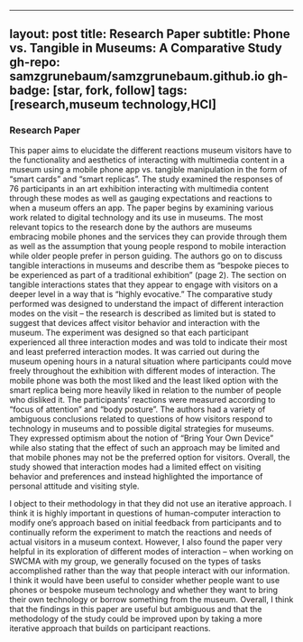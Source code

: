 
---
layout: post
title: Research Paper
subtitle: Phone vs. Tangible in Museums: A Comparative Study
gh-repo: samzgrunebaum/samzgrunebaum.github.io
gh-badge: [star, fork, follow]
tags: [research,museum technology,HCI]
---

### Research Paper

This paper aims to elucidate the different reactions museum visitors have to the functionality and aesthetics of interacting with multimedia content in a museum using a mobile phone app vs. tangible manipulation in the form of “smart cards” and “smart replicas”. The study examined the responses of 76 participants in an art exhibition interacting with multimedia content through these modes as well as gauging expectations and reactions to when a museum offers an app. The paper begins by examining various work related to digital technology and its use in museums. The most relevant topics to the research done by the authors are museums embracing mobile phones and the services they can provide through them as well as the assumption that young people respond to mobile interaction while older people prefer in person guiding. The authors go on to discuss tangible interactions in museums and describe them as “bespoke pieces to be experienced as part of a traditional exhibition” (page 2). The section on tangible interactions states that they appear to engage with visitors on a deeper level in a way that is “highly evocative.” The comparative study performed was designed to understand the impact of different interaction modes on the visit – the research is described as limited but is stated to suggest that devices affect visitor behavior and interaction with the museum. The experiment was designed so that each participant experienced all three interaction modes and was told to indicate their most and least preferred interaction modes. It was carried out during the museum opening hours in a natural situation where participants could move freely throughout the exhibition with different modes of interaction. The mobile phone was both the most liked and the least liked option with the smart replica being more heavily liked in relation to the number of people who disliked it. The participants’ reactions were measured according to “focus of attention” and “body posture”. The authors had a variety of ambiguous conclusions related to questions of how visitors respond to technology in museums and to possible digital strategies for museums. They expressed optimism about the notion of “Bring Your Own Device” while also stating that the effect of such an approach may be limited and that mobile phones may not be the preferred option for visitors. Overall, the study showed that interaction modes had a limited effect on visiting behavior and preferences and instead highlighted the importance of personal attitude and visiting style.
	
I object to their methodology in that they did not use an iterative approach. I think it is highly important in questions of human-computer interaction to modify one’s approach based on initial feedback from participants and to continually reform the experiment to match the reactions and needs of actual visitors in a museum context. However, I also found the paper very helpful in its exploration of different modes of interaction – when working on SWCMA with my group, we generally focused on the types of tasks accomplished rather than the way that people interact with our information. I think it would have been useful to consider whether people want to use phones or bespoke museum technology and whether they want to bring their own technology or borrow something from the museum. Overall, I think that the findings in this paper are useful but ambiguous and that the methodology of the study could be improved upon by taking a more iterative approach that builds on participant reactions.
